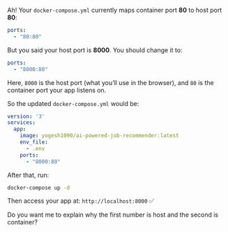 Ah! Your `docker-compose.yml` currently maps container port **80** to host port **80**:

```yaml
ports:
  - "80:80"
```

But you said your host port is **8000**. You should change it to:

```yaml
ports:
  - "8000:80"
```

Here, `8000` is the host port (what you’ll use in the browser), and `80` is the container port your app listens on.

So the updated `docker-compose.yml` would be:

```yaml
version: '3'
services:
  app:
    image: yogesh1090/ai-powered-job-recommender:latest
    env_file:
      - .env
    ports:
      - "8000:80"
```

After that, run:

```bash
docker-compose up -d
```

Then access your app at: `http://localhost:8000` ✅

Do you want me to explain why the first number is host and the second is container?
